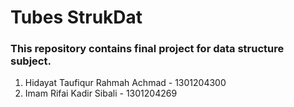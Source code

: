 # Tubes StrukDat 
### This repository contains final project for data structure subject. 

1. Hidayat Taufiqur Rahmah Achmad - 1301204300
2. Imam Rifai Kadir Sibali - 1301204269
